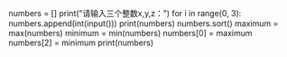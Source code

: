 numbers = []
print("请输入三个整数x,y,z：")
for i in range(0, 3):
    numbers.append(int(input()))
print(numbers)
numbers.sort()
maximum = max(numbers)
minimum = min(numbers)
numbers[0] = maximum
numbers[2] = minimum
print(numbers)
